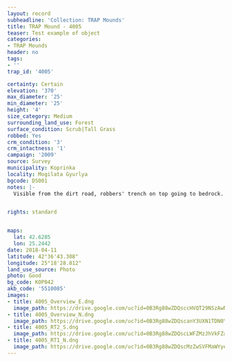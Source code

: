 ```yaml
---
layout: record
subheadline: 'Collection: TRAP Mounds'
title: TRAP Mound - 4005
teaser: Test example of object
categories:
- TRAP Mounds
header: no
tags:
- ''
trap_id: '4005'

certainty: Certain
elevation: '370'
max_diameter: '25'
min_diameter: '25'
height: '4'
size_category: Medium
surrounding_land_use: Forest
surface_condition: Scrub|Tall Grass
robbed: Yes
crm_condition: '3'
crm_intactness: '1'
campaign: '2009'
source: Survey
municipality: Koprinka
locality: Mogilata Gyurlya
bgcode: DS001
notes: |-
  Visible from the dirt road, robbers' trench on top going to bedrock.


rights: standard


maps:
  lat: 42.6285
  lon: 25.2442
date: 2018-04-11
latitude: 42°36'43.308"
longitude: 25°18'28.812"
land_use_source: Photo
photo: Good
bg_code: КОР042
akb_code: '5510085'
images:
- title: 4005_Overview_E.dng
  image_path: https://drive.google.com/uc?id=0B3Rg88wZDQsccHVQT29NSzAwN1E
- title: 4005_Overview_N.dng
  image_path: https://drive.google.com/uc?id=0B3Rg88wZDQscanY3UXN1TDN0Y2s
- title: 4005_RT2_S.dng
  image_path: https://drive.google.com/uc?id=0B3Rg88wZDQscLWFZMzJhVkFZaU0
- title: 4005_RT1_N.dng
  image_path: https://drive.google.com/uc?id=0B3Rg88wZDQscMzZwSVFMaWYyeEU
---
```

